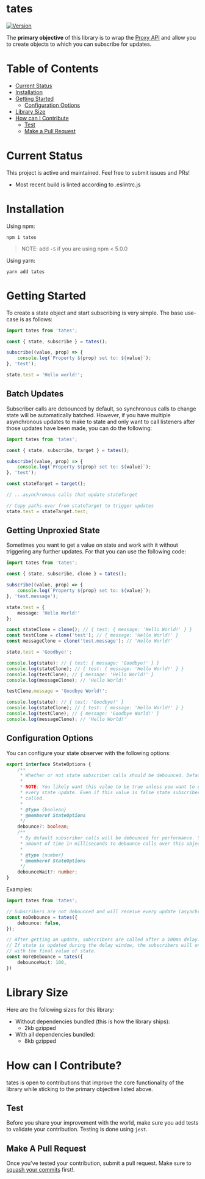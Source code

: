 # tates

[![Version](https://img.shields.io/npm/v/tates.svg)](https://npmjs.org/package/tates)

The **primary objective** of this library is to wrap the [Proxy API](https://developer.mozilla.org/en-US/docs/Web/JavaScript/Reference/Global_Objects/Proxy) and allow you to create objects to which you can subscribe for updates.

# Table of Contents

- [Current Status](#current-status)
- [Installation](#installation)
- [Getting Started](#getting-started)
  - [Configuration Options](#configuration-options)
- [Library Size](#library-size)
- [How can I Contribute](#how-can-i-contribute)
  - [Test](#test)
  - [Make a Pull Request](#make-a-pull-request)

# Current Status

This project is active and maintained. Feel free to submit issues and PRs!

- Most recent build is linted according to .eslintrc.js

# Installation

Using npm:

```shell
npm i tates
```

> NOTE: add `-S` if you are using npm < 5.0.0

Using yarn:

```shell
yarn add tates
```

# Getting Started

To create a state object and start subscribing is very simple. The base use-case is as follows:

```ts
import tates from 'tates';

const { state, subscribe } = tates();

subscribe((value, prop) => {
    console.log(`Property ${prop} set to: ${value}`);
}, 'test');

state.test = 'Hello world!';
```

## Batch Updates

Subscriber calls are debounced by default, so synchronous calls to change state will be automatically batched. However, if you have multiple asynchronous updates to make to state and only want to call listeners after those updates have been made, you can do the following:

```ts
import tates from 'tates';

const { state, subscribe, target } = tates();

subscribe((value, prop) => {
    console.log(`Property ${prop} set to: ${value}`);
}, 'test');

const stateTarget = target();

// ...asynchronous calls that update stateTarget

// Copy paths over from stateTarget to trigger updates
state.test = stateTarget.test;
```

## Getting Unproxied State

Sometimes you want to get a value on state and work with it without triggering any further updates. For that you can use the following code:

```ts
import tates from 'tates';

const { state, subscribe, clone } = tates();

subscribe((value, prop) => {
    console.log(`Property ${prop} set to: ${value}`);
}, 'test.message');

state.test = {
    message: 'Hello World!'
};

const stateClone = clone(); // { test: { message: 'Hello World!' } }
const testClone = clone('test'); // { message: 'Hello World!' }
const messageClone = clone('test.message'); // 'Hello World!'

state.test = 'Goodbye!';

console.log(state): // { test: { message: 'Goodbye!' } }
console.log(stateClone); // { test: { message: 'Hello World!' } }
console.log(testClone); // { message: 'Hello World!' }
console.log(messageClone); // 'Hello World!'

testClone.message = 'Goodbye World!';

console.log(state): // { test: 'Goodbye!' }
console.log(stateClone); // { test: { message: 'Hello World!' } }
console.log(testClone); // { message: 'Goodbye World!' }
console.log(messageClone); // 'Hello World!'
```

## Configuration Options

You can configure your state observer with the following options:

```ts
export interface StateOptions {
    /**
     * Whether or not state subscriber calls should be debounced. Defaults to true
     *
     * NOTE: You likely want this value to be true unless you want to ensure that you receive
     * every state update. Even if this value is false state subscriber calls will be asynchronously
     * called.
     *
     * @type {boolean}
     * @memberof StateOptions
     */
    debounce?: boolean;
    /**
     * By default subscriber calls will be debounced for performance. You can specify the
     * amount of time in milliseconds to debounce calls over this object. The default value is 10.
     *
     * @type {number}
     * @memberof StateOptions
     */
    debounceWait?: number;
}
```

Examples:

```ts
import tates from 'tates';

// Subscribers are not debounced and will receive every update (asynchronously)
const noDebounce = tates({
    debounce: false,
});

// After getting an update, subscribers are called after a 100ms delay.
// If state is updated during the delay window, the subscribers will only be called
// with the final value of state.
const moreDebounce = tates({
    debounceWait: 100,
})
```

# Library Size

Here are the following sizes for this library:

- Without dependencies bundled (this is how the library ships):
  - 2kb gzipped
- With all dependencies bundled:
  - 8kb gzipped

# How can I Contribute?

tates is open to contributions that improve the core functionality of the library while sticking to the primary objective listed above.

## Test

Before you share your improvement with the world, make sure you add tests to validate your contribution. Testing is done using `jest`.

## Make A Pull Request

Once you've tested your contribution, submit a pull request. Make sure to [squash your commits](https://git-scm.com/book/en/v2/Git-Tools-Rewriting-History#_squashing) first!.
